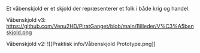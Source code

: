 Et våbenskjold er et skjold der repræsenterer et folk i både krig og handel.

Våbenskjold v3:
https://github.com/Venu2HD/PiratGanget/blob/main/Billeder/V%C3%A5benskjold.png

Våbenskjold v2:
![[Praktisk info/Våbenskjold Prototype.png]]

